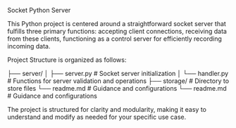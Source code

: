 Socket Python Server

This Python project is centered around a straightforward socket server that fulfills three primary functions: accepting client connections, receiving data from these clients, functioning as a control server for efficiently recording incoming data.

Project Structure is organized as follows:

├── server/
│   ├── server.py               # Socket server initialization
│   └── handler.py              # Functions for server validation and operations
├── storage/                    # Directory to store files
└── readme.md                   # Guidance and configurations
└── readme.md                   # Guidance and configurations

The project is structured for clarity and modularity, making it easy to understand and modify as needed for your specific use case.